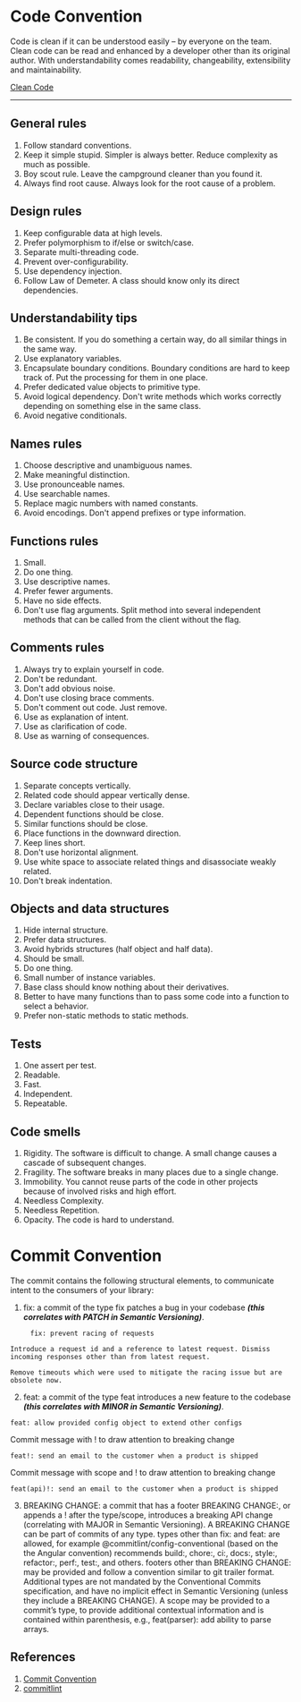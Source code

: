 # Code Convention

Code is clean if it can be understood easily – by everyone on the team. Clean code can be read and enhanced by a developer other than its original author. With understandability comes readability, changeability, extensibility and maintainability.

[Clean Code](https://articulo.mercadolibre.cl/MLC-530498327-codigo-limpio-clean-code-manual-de-estilo-para-el-de-_JM?matt_tool=18461308&matt_word=&matt_source=google&matt_campaign_id=14571108129&matt_ad_group_id=127312331935&matt_match_type=&matt_network=g&matt_device=c&matt_creative=544390938376&matt_keyword=&matt_ad_position=&matt_ad_type=pla&matt_merchant_id=477912488&matt_product_id=MLC530498327&matt_product_partition_id=1413190260146&matt_target_id=aud-1660317627279:pla-1413190260146&gclid=Cj0KCQjw0oyYBhDGARIsAMZEuMvOmxUmtE_HJTpi-29JP_lr4IGNZN5H_hxkvASrQDF8HcwyZ7viXosaAke5EALw_wcB)
_____________________________________

## General rules
1. Follow standard conventions.
2. Keep it simple stupid. Simpler is always better. Reduce complexity as much as possible.
3. Boy scout rule. Leave the campground cleaner than you found it.
4. Always find root cause. Always look for the root cause of a problem.

## Design rules
1. Keep configurable data at high levels.
2. Prefer polymorphism to if/else or switch/case.
3. Separate multi-threading code.
4. Prevent over-configurability.
5. Use dependency injection.
6. Follow Law of Demeter. A class should know only its direct dependencies.

## Understandability tips
1. Be consistent. If you do something a certain way, do all similar things in the same way.
2. Use explanatory variables.
3. Encapsulate boundary conditions. Boundary conditions are hard to keep track of. Put the processing for them in one place.
4. Prefer dedicated value objects to primitive type.
5. Avoid logical dependency. Don't write methods which works correctly depending on something else in the same class.
6. Avoid negative conditionals.

## Names rules
1. Choose descriptive and unambiguous names.
2. Make meaningful distinction.
3. Use pronounceable names.
4. Use searchable names.
5. Replace magic numbers with named constants.
6. Avoid encodings. Don't append prefixes or type information.

## Functions rules
1. Small.
2. Do one thing.
3. Use descriptive names.
4. Prefer fewer arguments.
5. Have no side effects.
6. Don't use flag arguments. Split method into several independent methods that can be called from the client without the flag.

## Comments rules
1. Always try to explain yourself in code.
2. Don't be redundant.
3. Don't add obvious noise.
4. Don't use closing brace comments.
5. Don't comment out code. Just remove.
6. Use as explanation of intent.
7. Use as clarification of code.
8. Use as warning of consequences.

## Source code structure
1. Separate concepts vertically.
2. Related code should appear vertically dense.
3. Declare variables close to their usage.
4. Dependent functions should be close.
5. Similar functions should be close.
6. Place functions in the downward direction.
7. Keep lines short.
8. Don't use horizontal alignment.
9. Use white space to associate related things and disassociate weakly related.
10. Don't break indentation.

## Objects and data structures
1. Hide internal structure.
2. Prefer data structures.
3. Avoid hybrids structures (half object and half data).
4. Should be small.
5. Do one thing.    
6. Small number of instance variables.
7. Base class should know nothing about their derivatives.
8. Better to have many functions than to pass some code into a function to select a behavior.
9. Prefer non-static methods to static methods.

## Tests
1. One assert per test.
2. Readable.
3. Fast.
4. Independent.
5. Repeatable.

## Code smells
1. Rigidity. The software is difficult to change. A small change causes a cascade of subsequent changes.
2. Fragility. The software breaks in many places due to a single change.
3. Immobility. You cannot reuse parts of the code in other projects because of involved risks and high effort.
4. Needless Complexity.
5. Needless Repetition.
6. Opacity. The code is hard to understand.

# Commit Convention
The commit contains the following structural elements, to communicate intent to the consumers of your library:

1. fix: a commit of the type fix patches a bug in your codebase ***(this correlates with PATCH in Semantic Versioning)***.
```shell
     fix: prevent racing of requests

Introduce a request id and a reference to latest request. Dismiss
incoming responses other than from latest request.

Remove timeouts which were used to mitigate the racing issue but are
obsolete now.
```
2. feat: a commit of the type feat introduces a new feature to the codebase ***(this correlates with MINOR in Semantic Versioning)***.
```shell
feat: allow provided config object to extend other configs
```
Commit message with ! to draw attention to breaking change
```shell
feat!: send an email to the customer when a product is shipped
```
Commit message with scope and ! to draw attention to breaking change
```shell
feat(api)!: send an email to the customer when a product is shipped
```

3. BREAKING CHANGE: a commit that has a footer BREAKING CHANGE:, or appends a ! after the type/scope, introduces a breaking API change (correlating with MAJOR in Semantic Versioning). A BREAKING CHANGE can be part of commits of any type.
types other than fix: and feat: are allowed, for example @commitlint/config-conventional (based on the the Angular convention) recommends build:, chore:, ci:, docs:, style:, refactor:, perf:, test:, and others.
footers other than BREAKING CHANGE: <description> may be provided and follow a convention similar to git trailer format.
Additional types are not mandated by the Conventional Commits specification, and have no implicit effect in Semantic Versioning (unless they include a BREAKING CHANGE). A scope may be provided to a commit’s type, to provide additional contextual information and is contained within parenthesis, e.g., feat(parser): add ability to parse arrays.

## References
1. [Commit Convention](https://www.conventionalcommits.org/en/v1.0.0/#summary)
2. [commitlint](https://github.com/conventional-changelog/commitlint)

